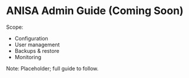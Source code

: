 # ANISA Admin Guide (Coming Soon)

Scope:
- Configuration
- User management
- Backups & restore
- Monitoring

Note: Placeholder; full guide to follow.



